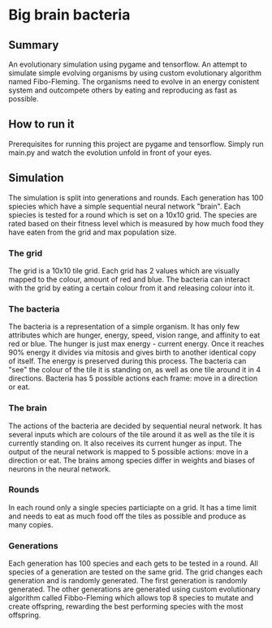 # Big brain bacteria


## Summary
An evolutionary simulation using pygame and tensorflow.
An attempt to simulate simple evolving organisms by using custom evolutionary algorithm named Fibo-Fleming. The organisms need to evolve in an energy conistent system and outcompete others by eating and reproducing as fast as possible.

## How to run it
Prerequisites for running this project are pygame and tensorflow. Simply run main.py and watch the evolution unfold in front of your eyes.

## Simulation
The simulation is split into generations and rounds. Each generation has 100 spiecies which have a simple sequential neural network "brain". Each spiecies is tested for a round which is set on a 10x10 grid. The species are rated based on their fitness level which is measured by how much food they have eaten from the grid and max population size.

### The grid

The grid is a 10x10 tile grid. Each grid has 2 values which are visually mapped to the colour, amount of red and blue. The bacteria can interact with the grid by eating a certain colour from it and releasing colour into it. 

### The bacteria

The bacteria is a representation of a simple organism. It has only few attributes which are hunger, energy, speed, vision range, and affinity to eat red or blue. The hunger is just max energy - current energy. Once it reaches 90% energy it divides via mitosis and gives birth to another identical copy of itself. The energy is preserved during this process. The bacteria can "see" the colour of the tile it is standing on, as well as one tile around it in 4 directions. Bacteria has 5 possible actions each frame: move in a direction or eat.

### The brain
The actions of the bacteria are decided by sequential neural network. It has several inputs which are colours of the tile around it as well as the tile it is currently standing on. It also receives its current hunger as input. The output of the neural network is mapped to 5 possible actions: move in a direction or eat. The brains among species differ in weights and biases of neurons in the neural network.

### Rounds
In each round only a single species particiapte on a grid. It has a time limit and needs to eat as much food off the tiles as possible and produce as many copies.

### Generations
Each generation has 100 species and each gets to be tested in a round. All species of a generation are tested on the same grid. The grid changes each generation and is randomly generated. The first generation is randomly generated. The other generations are generated using custom evolutionary algorithm called Fibbo-Fleming which allows top 8 species to mutate and create offspring, rewarding the best performing species with the most offspring. 

